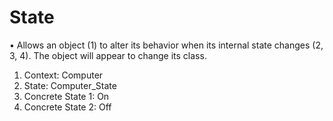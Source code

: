 # State

•	Allows an object (1) to alter its behavior when its internal state changes (2, 3, 4). The object will appear to change its class.
1.	Context: Computer
2.	State: Computer_State
3.	Concrete State 1: On
4.	Concrete State 2: Off
